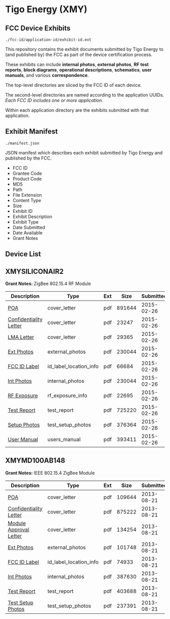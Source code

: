 # Tigo Energy (XMY)
## FCC Device Exhibits

```
./fcc-id/application-id/exhibit-id.ext
```

This repository contains the exhibit documents submitted by Tigo Energy to (and published by) the FCC as part of the device certification process.

These exhibits can include **internal photos**, **external photos**, **RF test reports**, **block diagrams**, **operational descriptions**, **schematics**, **user manuals**, and various **correspondence**.

The top-level directories are sliced by the FCC ID of each device.

The second-level directories are named according to the application UUIDs. *Each FCC ID includes one or more application.*

Within each application directory are the exhibits submitted with that application. 

## Exhibit Manifest

```
./manifest.json
```

JSON manifest which describes each exhibit submitted by Tigo Energy and published by the FCC.

- FCC ID
- Grantee Code
- Product Code
- MD5
- Path
- File Extension
- Content Type
- Size
- Exhibit ID
- Exhibit Description
- Exhibit Type
- Date Submitted
- Date Available
- Grant Notes

## Device List
## XMYSILICONAIR2
**Grant Notes:** ZigBee 802.15.4 RF Module

| Description | Type | Ext | Size | Submitted | Available |
| ----------- | ---- | --- | ---- | --------- | --------- |
| [POA](XMYSILICONAIR2/a6e7fc4f674460adc2009d6284b3191c/2541609.pdf) | cover_letter | pdf | 891644 | 2015-02-26 | 2015-02-26 |
| [Confidentiality Letter](XMYSILICONAIR2/a6e7fc4f674460adc2009d6284b3191c/2541610.pdf) | cover_letter | pdf | 23247 | 2015-02-26 | 2015-02-26 |
| [LMA Letter](XMYSILICONAIR2/a6e7fc4f674460adc2009d6284b3191c/2541611.pdf) | cover_letter | pdf | 29365 | 2015-02-26 | 2015-02-26 |
| [Ext Photos](XMYSILICONAIR2/a6e7fc4f674460adc2009d6284b3191c/2541613.pdf) | external_photos | pdf | 230044 | 2015-02-26 | 2015-02-26 |
| [FCC ID Label](XMYSILICONAIR2/a6e7fc4f674460adc2009d6284b3191c/2541614.pdf) | id_label_location_info | pdf | 66684 | 2015-02-26 | 2015-02-26 |
| [Int Photos](XMYSILICONAIR2/a6e7fc4f674460adc2009d6284b3191c/2541615.pdf) | internal_photos | pdf | 230044 | 2015-02-26 | 2015-02-26 |
| [RF Exposure](XMYSILICONAIR2/a6e7fc4f674460adc2009d6284b3191c/2541617.pdf) | rf_exposure_info | pdf | 22695 | 2015-02-26 | 2015-02-26 |
| [Test Report](XMYSILICONAIR2/a6e7fc4f674460adc2009d6284b3191c/2541619.pdf) | test_report | pdf | 725220 | 2015-02-26 | 2015-02-26 |
| [Setup Photos](XMYSILICONAIR2/a6e7fc4f674460adc2009d6284b3191c/2541620.pdf) | test_setup_photos | pdf | 376364 | 2015-02-26 | 2015-02-26 |
| [User Manual](XMYSILICONAIR2/a6e7fc4f674460adc2009d6284b3191c/2541621.pdf) | users_manual | pdf | 393411 | 2015-02-26 | 2015-02-26 |
## XMYMD100AB148
**Grant Notes:** IEEE 802.15.4 ZigBee Module

| Description | Type | Ext | Size | Submitted | Available |
| ----------- | ---- | --- | ---- | --------- | --------- |
| [POA](XMYMD100AB148/29596bcb5c0c591ff0d09667e2e7ff8f/2049749.pdf) | cover_letter | pdf | 109644 | 2013-08-21 | 2013-08-21 |
| [Confidentiality Letter](XMYMD100AB148/29596bcb5c0c591ff0d09667e2e7ff8f/2049750.pdf) | cover_letter | pdf | 875222 | 2013-08-21 | 2013-08-21 |
| [Module Approval Letter](XMYMD100AB148/29596bcb5c0c591ff0d09667e2e7ff8f/2049751.pdf) | cover_letter | pdf | 134254 | 2013-08-21 | 2013-08-21 |
| [Ext Photos](XMYMD100AB148/29596bcb5c0c591ff0d09667e2e7ff8f/2049753.pdf) | external_photos | pdf | 101748 | 2013-08-21 | 2013-10-05 |
| [FCC ID Label](XMYMD100AB148/29596bcb5c0c591ff0d09667e2e7ff8f/2049754.pdf) | id_label_location_info | pdf | 74933 | 2013-08-21 | 2013-08-21 |
| [Int Photos](XMYMD100AB148/29596bcb5c0c591ff0d09667e2e7ff8f/2049755.pdf) | internal_photos | pdf | 387630 | 2013-08-21 | 2013-10-05 |
| [Test Report](XMYMD100AB148/29596bcb5c0c591ff0d09667e2e7ff8f/2049758.pdf) | test_report | pdf | 403688 | 2013-08-21 | 2013-08-21 |
| [Test Setup Photos](XMYMD100AB148/29596bcb5c0c591ff0d09667e2e7ff8f/2049759.pdf) | test_setup_photos | pdf | 237391 | 2013-08-21 | 2013-10-05 |
